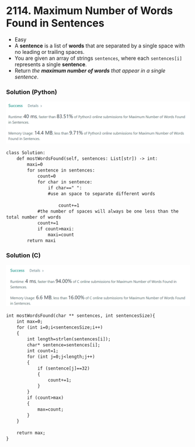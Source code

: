 # 2114. Maximum Number of Words Found in Sentences

* Easy
* A **sentence** is a list of **words** that are separated by a single space with no leading or trailing spaces.
* You are given an array of strings `sentences`, where each `sentences[i]` represents a single **sentence**.
* Return _the **maximum number of words** that appear in a single sentence_.

### Solution (Python)

![](<.gitbook/assets/image (6).png>)

```
class Solution:
    def mostWordsFound(self, sentences: List[str]) -> int:
        maxi=0
        for sentence in sentences:
            count=0
            for char in sentence:
                if char==" ":
                #use an space to separate different words
                
                    count+=1
            #the number of spaces will always be one less than the total number of words
            count+=1
            if count>maxi:
                maxi=count
        return maxi
```

### Solution (C)

![](<.gitbook/assets/image (4).png>)

```
int mostWordsFound(char ** sentences, int sentencesSize){
    int max=0;
    for (int i=0;i<sentencesSize;i++)
    {
        int length=strlen(sentences[i]);
        char* sentence=sentences[i];
        int count=1;
        for (int j=0;j<length;j++)
        {
            if (sentence[j]==32)
            {
                count+=1;
            }
        }
        if (count>max)
        {
            max=count;
        }
    }

    return max;
}
```
